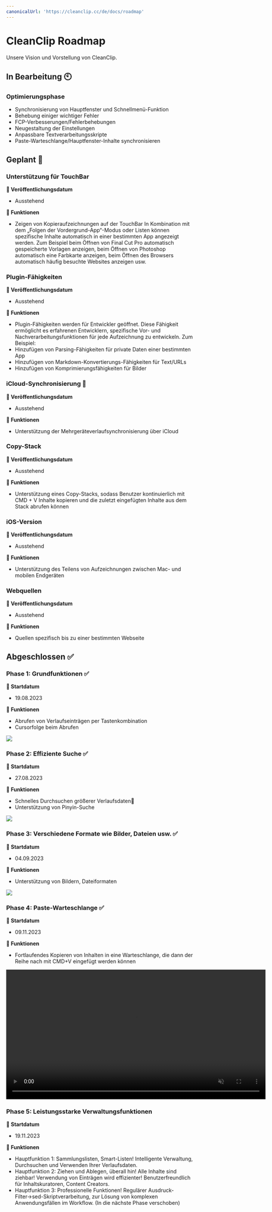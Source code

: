 ```yaml
---
canonicalUrl: 'https://cleanclip.cc/de/docs/roadmap'
---
```


# CleanClip Roadmap
Unsere Vision und Vorstellung von CleanClip.

## In Bearbeitung 🕙
### Optimierungsphase
- Synchronisierung von Hauptfenster und Schnellmenü-Funktion
- Behebung einiger wichtiger Fehler
- FCP-Verbesserungen/Fehlerbehebungen
- Neugestaltung der Einstellungen
- Anpassbare Textverarbeitungsskripte
- Paste-Warteschlange/Hauptfenster-Inhalte synchronisieren

## Geplant 📅

### Unterstützung für TouchBar
**📅 Veröffentlichungsdatum**
- Ausstehend

**🔧 Funktionen**
- Zeigen von Kopieraufzeichnungen auf der TouchBar
In Kombination mit dem „Folgen der Vordergrund-App“-Modus oder Listen können spezifische Inhalte automatisch in einer bestimmten App angezeigt werden. Zum Beispiel beim Öffnen von Final Cut Pro automatisch gespeicherte Vorlagen anzeigen, beim Öffnen von Photoshop automatisch eine Farbkarte anzeigen, beim Öffnen des Browsers automatisch häufig besuchte Websites anzeigen usw.

### Plugin-Fähigkeiten
**📅 Veröffentlichungsdatum**
- Ausstehend

**🔧 Funktionen**
- Plugin-Fähigkeiten werden für Entwickler geöffnet.
Diese Fähigkeit ermöglicht es erfahrenen Entwicklern, spezifische Vor- und Nachverarbeitungsfunktionen für jede Aufzeichnung zu entwickeln.
Zum Beispiel:
- Hinzufügen von Parsing-Fähigkeiten für private Daten einer bestimmten App
- Hinzufügen von Markdown-Konvertierungs-Fähigkeiten für Text/URLs
- Hinzufügen von Komprimierungsfähigkeiten für Bilder

### iCloud-Synchronisierung 📅
**📅 Veröffentlichungsdatum**
- Ausstehend

**🔧 Funktionen**
- Unterstützung der Mehrgeräteverlaufsynchronisierung über iCloud

### Copy-Stack
**📅 Veröffentlichungsdatum**
- Ausstehend

**🔧 Funktionen**
- Unterstützung eines Copy-Stacks, sodass Benutzer kontinuierlich mit CMD + V Inhalte kopieren und die zuletzt eingefügten Inhalte aus dem Stack abrufen können

### iOS-Version
**📅 Veröffentlichungsdatum**
- Ausstehend

**🔧 Funktionen**
- Unterstützung des Teilens von Aufzeichnungen zwischen Mac- und mobilen Endgeräten

### Webquellen
**📅 Veröffentlichungsdatum**
- Ausstehend

**🔧 Funktionen**
- Quellen spezifisch bis zu einer bestimmten Webseite

## Abgeschlossen ✅
### Phase 1: Grundfunktionen ✅

**📅 Startdatum**
- 19.08.2023

**🔧 Funktionen**
- Abrufen von Verlaufseinträgen per Tastenkombination
- Cursorfolge beim Abrufen

![](/images/roadmap/snap1.png)

### Phase 2: Effiziente Suche ✅
**📅 Startdatum**
- 27.08.2023

**🔧 Funktionen**
- Schnelles Durchsuchen größerer Verlaufsdaten📝
- Unterstützung von Pinyin-Suche

![](/images/roadmap/snap2.png)

### Phase 3: Verschiedene Formate wie Bilder, Dateien usw. ✅
**📅 Startdatum**
- 04.09.2023

**🔧 Funktionen**
- Unterstützung von Bildern, Dateiformaten

![](/images/roadmap/phase3.webp)

### Phase 4: Paste-Warteschlange ✅
**📅 Startdatum**
- 09.11.2023

**🔧 Funktionen**
- Fortlaufendes Kopieren von Inhalten in eine Warteschlange, die dann der Reihe nach mit CMD+V eingefügt werden können

<video autoplay muted loop width=700>
    <source src="/videos/pastestack265.mp4" type="video/mp4">
    <iframe width="700" src="/videos/search.mp4" scrolling="no" border="0" frameborder="0" allow="autoplay; encrypted-media" allowfullscreen></iframe>
</video>


### Phase 5: Leistungsstarke Verwaltungsfunktionen
**📅 Startdatum**
- 19.11.2023

**🔧 Funktionen**
- Hauptfunktion 1: Sammlungslisten, Smart-Listen! Intelligente Verwaltung, Durchsuchen und Verwenden Ihrer Verlaufsdaten.
- Hauptfunktion 2: Ziehen und Ablegen, überall hin! Alle Inhalte sind ziehbar! Verwendung von Einträgen wird effizienter! Benutzerfreundlich für Inhaltskuratoren, Content Creators.
- Hauptfunktion 3: Professionelle Funktionen! Regulärer Ausdruck-Filter→sed-Skriptverarbeitung, zur Lösung von komplexen Anwendungsfällen im Workflow. (In die nächste Phase verschoben)